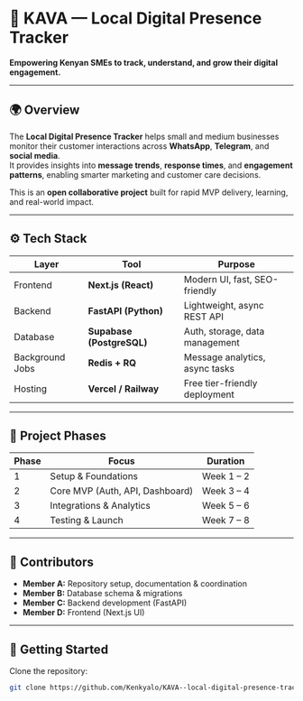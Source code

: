 # 🧩 KAVA — Local Digital Presence Tracker

**Empowering Kenyan SMEs to track, understand, and grow their digital engagement.**

---

## 🌍 Overview
The **Local Digital Presence Tracker** helps small and medium businesses monitor their customer interactions across **WhatsApp**, **Telegram**, and **social media**.  
It provides insights into **message trends**, **response times**, and **engagement patterns**, enabling smarter marketing and customer care decisions.

This is an **open collaborative project** built for rapid MVP delivery, learning, and real-world impact.

---

## ⚙️ Tech Stack
| Layer | Tool | Purpose |
|-------|------|----------|
| Frontend | **Next.js (React)** | Modern UI, fast, SEO-friendly |
| Backend | **FastAPI (Python)** | Lightweight, async REST API |
| Database | **Supabase (PostgreSQL)** | Auth, storage, data management |
| Background Jobs | **Redis + RQ** | Message analytics, async tasks |
| Hosting | **Vercel / Railway** | Free tier-friendly deployment |

---

## 🧭 Project Phases
| Phase | Focus | Duration |
|-------|--------|----------|
| 1 | Setup & Foundations | Week 1 – 2 |
| 2 | Core MVP (Auth, API, Dashboard) | Week 3 – 4 |
| 3 | Integrations & Analytics | Week 5 – 6 |
| 4 | Testing & Launch | Week 7 – 8 |

---

## 👥 Contributors
- **Member A:** Repository setup, documentation & coordination  
- **Member B:** Database schema & migrations  
- **Member C:** Backend development (FastAPI)  
- **Member D:** Frontend (Next.js UI)

---

## 🚀 Getting Started

Clone the repository:
```bash
git clone https://github.com/Kenkyalo/KAVA--local-digital-presence-tracker.git

